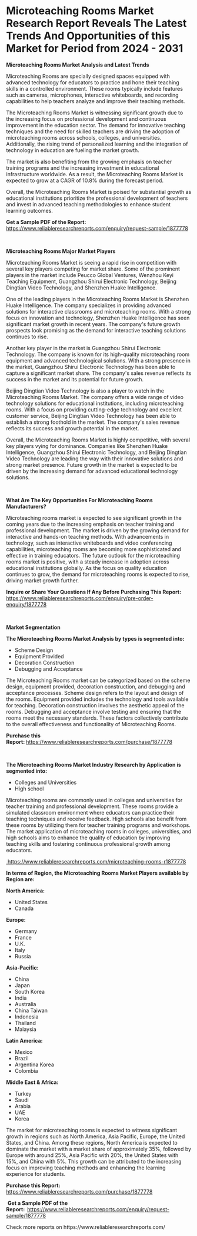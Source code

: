 <p><h1>Microteaching Rooms Market Research Report Reveals The Latest Trends And Opportunities of this Market for Period from 2024 - 2031</h1></p><p><strong>Microteaching Rooms Market Analysis and Latest Trends</strong></p>
<p><p>Microteaching Rooms are specially designed spaces equipped with advanced technology for educators to practice and hone their teaching skills in a controlled environment. These rooms typically include features such as cameras, microphones, interactive whiteboards, and recording capabilities to help teachers analyze and improve their teaching methods.</p><p>The Microteaching Rooms Market is witnessing significant growth due to the increasing focus on professional development and continuous improvement in the education sector. The demand for innovative teaching techniques and the need for skilled teachers are driving the adoption of microteaching rooms across schools, colleges, and universities. Additionally, the rising trend of personalized learning and the integration of technology in education are fueling the market growth.</p><p>The market is also benefiting from the growing emphasis on teacher training programs and the increasing investment in educational infrastructure worldwide. As a result, the Microteaching Rooms Market is expected to grow at a CAGR of 10.8% during the forecast period.</p><p>Overall, the Microteaching Rooms Market is poised for substantial growth as educational institutions prioritize the professional development of teachers and invest in advanced teaching methodologies to enhance student learning outcomes.</p></p>
<p><strong>Get a Sample PDF of the Report:&nbsp;</strong> <a href="https://www.reliableresearchreports.com/enquiry/request-sample/1877778">https://www.reliableresearchreports.com/enquiry/request-sample/1877778</a></p>
<p>&nbsp;</p>
<p><strong>Microteaching Rooms Major Market Players</strong></p>
<p><p>Microteaching Rooms Market is seeing a rapid rise in competition with several key players competing for market share. Some of the prominent players in the market include Peucco Global Ventures, Wenzhou Keyi Teaching Equipment, Guangzhou Shirui Electronic Technology, Beijing Dingtian Video Technology, and Shenzhen Huake Intelligence.</p><p>One of the leading players in the Microteaching Rooms Market is Shenzhen Huake Intelligence. The company specializes in providing advanced solutions for interactive classrooms and microteaching rooms. With a strong focus on innovation and technology, Shenzhen Huake Intelligence has seen significant market growth in recent years. The company's future growth prospects look promising as the demand for interactive teaching solutions continues to rise.</p><p>Another key player in the market is Guangzhou Shirui Electronic Technology. The company is known for its high-quality microteaching room equipment and advanced technological solutions. With a strong presence in the market, Guangzhou Shirui Electronic Technology has been able to capture a significant market share. The company's sales revenue reflects its success in the market and its potential for future growth.</p><p>Beijing Dingtian Video Technology is also a player to watch in the Microteaching Rooms Market. The company offers a wide range of video technology solutions for educational institutions, including microteaching rooms. With a focus on providing cutting-edge technology and excellent customer service, Beijing Dingtian Video Technology has been able to establish a strong foothold in the market. The company's sales revenue reflects its success and growth potential in the market.</p><p>Overall, the Microteaching Rooms Market is highly competitive, with several key players vying for dominance. Companies like Shenzhen Huake Intelligence, Guangzhou Shirui Electronic Technology, and Beijing Dingtian Video Technology are leading the way with their innovative solutions and strong market presence. Future growth in the market is expected to be driven by the increasing demand for advanced educational technology solutions.</p></p>
<p>&nbsp;</p>
<p><strong>What Are The Key Opportunities For Microteaching Rooms Manufacturers?</strong></p>
<p><p>Microteaching rooms market is expected to see significant growth in the coming years due to the increasing emphasis on teacher training and professional development. The market is driven by the growing demand for interactive and hands-on teaching methods. With advancements in technology, such as interactive whiteboards and video conferencing capabilities, microteaching rooms are becoming more sophisticated and effective in training educators. The future outlook for the microteaching rooms market is positive, with a steady increase in adoption across educational institutions globally. As the focus on quality education continues to grow, the demand for microteaching rooms is expected to rise, driving market growth further.</p></p>
<p><strong>Inquire or Share Your Questions If Any Before Purchasing This Report:</strong> <a href="https://www.reliableresearchreports.com/enquiry/pre-order-enquiry/1877778">https://www.reliableresearchreports.com/enquiry/pre-order-enquiry/1877778</a></p>
<p>&nbsp;</p>
<p><strong>Market Segmentation</strong></p>
<p><strong>The Microteaching Rooms Market Analysis by types is segmented into:</strong></p>
<p><ul><li>Scheme Design</li><li>Equipment Provided</li><li>Decoration Construction</li><li>Debugging and Acceptance</li></ul></p>
<p><p>The Microteaching Rooms market can be categorized based on the scheme design, equipment provided, decoration construction, and debugging and acceptance processes. Scheme design refers to the layout and design of the rooms. Equipment provided includes the technology and tools available for teaching. Decoration construction involves the aesthetic appeal of the rooms. Debugging and acceptance involve testing and ensuring that the rooms meet the necessary standards. These factors collectively contribute to the overall effectiveness and functionality of Microteaching Rooms.</p></p>
<p><strong>Purchase this Report:&nbsp;</strong><a href="https://www.reliableresearchreports.com/purchase/1877778">https://www.reliableresearchreports.com/purchase/1877778</a></p>
<p>&nbsp;</p>
<p><strong>The Microteaching Rooms Market Industry Research by Application is segmented into:</strong></p>
<p><ul><li>Colleges and Universities</li><li>High school</li></ul></p>
<p><p>Microteaching rooms are commonly used in colleges and universities for teacher training and professional development. These rooms provide a simulated classroom environment where educators can practice their teaching techniques and receive feedback. High schools also benefit from these rooms by utilizing them for teacher training programs and workshops. The market application of microteaching rooms in colleges, universities, and high schools aims to enhance the quality of education by improving teaching skills and fostering continuous professional growth among educators.</p></p>
<p><a href="https://www.reliableresearchreports.com/microteaching-rooms-r1877778">&nbsp;https://www.reliableresearchreports.com/microteaching-rooms-r1877778</a></p>
<p><strong>In terms of Region, the Microteaching Rooms Market Players available by Region are:</strong></p>
<p>
    <p> <strong> North America: </strong>
        <ul>
            <li>United States</li>
            <li>Canada</li>
        </ul>
        </p> 
    <p> <strong> Europe: </strong>
        <ul>
            <li>Germany</li>
            <li>France</li>
            <li>U.K.</li>
            <li>Italy</li>
            <li>Russia</li>
        </ul>
        </p> 
    <p> <strong> Asia-Pacific: </strong>
        <ul>
            <li>China</li>
            <li>Japan</li>
            <li>South Korea</li>
            <li>India</li>
            <li>Australia</li>
            <li>China Taiwan</li>
            <li>Indonesia</li>
            <li>Thailand</li>
            <li>Malaysia</li>
        </ul>
        </p> 
    <p> <strong> Latin America: </strong>
        <ul>
            <li>Mexico</li>
            <li>Brazil</li>
            <li>Argentina Korea</li>
            <li>Colombia</li>
        </ul>
        </p> 
    <p> <strong> Middle East & Africa: </strong>
        <ul>
            <li>Turkey</li>
            <li>Saudi</li>
            <li>Arabia</li>
            <li>UAE</li>
            <li>Korea</li>
        </ul>
    </p>
    </p>
<p><p>The market for microteaching rooms is expected to witness significant growth in regions such as North America, Asia Pacific, Europe, the United States, and China. Among these regions, North America is expected to dominate the market with a market share of approximately 35%, followed by Europe with around 25%, Asia Pacific with 20%, the United States with 15%, and China with 5%. This growth can be attributed to the increasing focus on improving teaching methods and enhancing the learning experience for students.</p></p>
<p><strong>Purchase this Report: </strong><a href="https://www.reliableresearchreports.com/purchase/1877778">https://www.reliableresearchreports.com/purchase/1877778</a></p>
<p>&nbsp;<strong>Get a Sample PDF of the Report:&nbsp;&nbsp;</strong><a href="https://www.reliableresearchreports.com/enquiry/request-sample/1877778">https://www.reliableresearchreports.com/enquiry/request-sample/1877778</a></p>
<p><strong></strong></p>
<p>Check more reports on https://www.reliableresearchreports.com/</p>